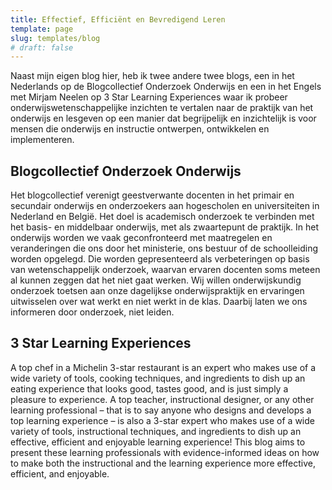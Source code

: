 ```yaml
---
title: Effectief, Efficiënt en Bevredigend Leren
template: page
slug: templates/blog
# draft: false
---
```


Naast mijn eigen blog hier, heb ik twee andere twee blogs, een in het Nederlands op de Blogcollectief Onderzoek Onderwijs en een in het Engels met Mirjam Neelen op 3 Star Learning Experiences waar ik probeer onderwijswetenschappelijke inzichten te vertalen naar de praktijk van het onderwijs en lesgeven op een manier dat begrijpelijk en inzichtelijk is voor mensen die onderwijs en instructie ontwerpen, ontwikkelen en implementeren.

## Blogcollectief Onderzoek Onderwijs

Het blogcollectief verenigt geestverwante docenten in het primair en secundair onderwijs en onderzoekers aan hogescholen en universiteiten in Nederland en België. Het doel is academisch onderzoek te verbinden met het basis- en middelbaar onderwijs, met als zwaartepunt de praktijk.
In het onderwijs worden we vaak geconfronteerd met maatregelen en veranderingen die ons door het ministerie, ons bestuur of de schoolleiding worden opgelegd. Die worden gepresenteerd als verbeteringen op basis van wetenschappelijk onderzoek, waarvan ervaren docenten soms meteen al kunnen zeggen dat het niet gaat werken.
Wij willen onderwijskundig onderzoek toetsen aan onze dagelijkse onderwijspraktijk en ervaringen uitwisselen over wat werkt en niet werkt in de klas. Daarbij laten we ons informeren door onderzoek, niet leiden.

## 3 Star Learning Experiences

A top chef in a Michelin 3-star restaurant is an expert who makes use of a wide variety of tools, cooking techniques, and ingredients to dish up an eating experience that looks good, tastes good, and is just simply a  pleasure to experience.
A top teacher, instructional designer, or any other learning professional – that is to say anyone who designs and develops a top learning experience – is also a 3-star expert who makes use of a wide variety of tools, instructional techniques, and ingredients to dish up an effective, efficient and enjoyable learning experience!
This blog aims to present these learning professionals with evidence-informed ideas on how to make both the instructional and the learning experience more effective, efficient, and enjoyable.
